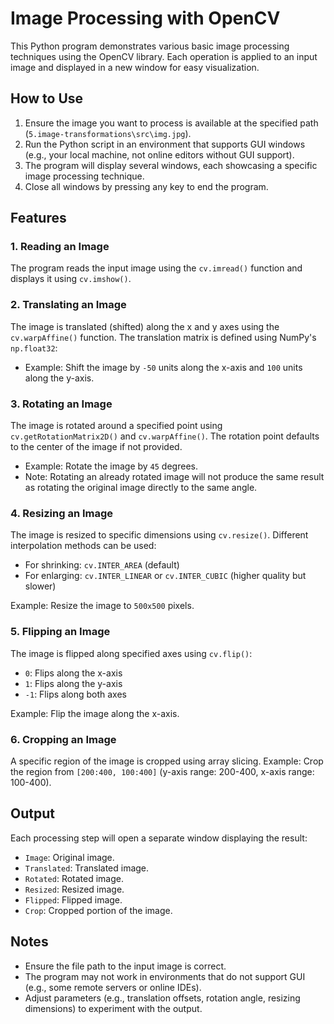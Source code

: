 # Image Processing with OpenCV

This Python program demonstrates various basic image processing techniques using the OpenCV library. Each operation is applied to an input image and displayed in a new window for easy visualization.


## How to Use

1. Ensure the image you want to process is available at the specified path (`5.image-transformations\src\img.jpg`).
2. Run the Python script in an environment that supports GUI windows (e.g., your local machine, not online editors without GUI support).
3. The program will display several windows, each showcasing a specific image processing technique.
4. Close all windows by pressing any key to end the program.

## Features

### 1. **Reading an Image**
The program reads the input image using the `cv.imread()` function and displays it using `cv.imshow()`.

### 2. **Translating an Image**
The image is translated (shifted) along the x and y axes using the `cv.warpAffine()` function. The translation matrix is defined using NumPy's `np.float32`:
- Example: Shift the image by `-50` units along the x-axis and `100` units along the y-axis.

### 3. **Rotating an Image**
The image is rotated around a specified point using `cv.getRotationMatrix2D()` and `cv.warpAffine()`. The rotation point defaults to the center of the image if not provided.
- Example: Rotate the image by `45` degrees.
- Note: Rotating an already rotated image will not produce the same result as rotating the original image directly to the same angle.

### 4. **Resizing an Image**
The image is resized to specific dimensions using `cv.resize()`. Different interpolation methods can be used:
- For shrinking: `cv.INTER_AREA` (default)
- For enlarging: `cv.INTER_LINEAR` or `cv.INTER_CUBIC` (higher quality but slower)

Example: Resize the image to `500x500` pixels.

### 5. **Flipping an Image**
The image is flipped along specified axes using `cv.flip()`:
- `0`: Flips along the x-axis
- `1`: Flips along the y-axis
- `-1`: Flips along both axes

Example: Flip the image along the x-axis.

### 6. **Cropping an Image**
A specific region of the image is cropped using array slicing. Example: Crop the region from `[200:400, 100:400]` (y-axis range: 200-400, x-axis range: 100-400).

## Output

Each processing step will open a separate window displaying the result:
- `Image`: Original image.
- `Translated`: Translated image.
- `Rotated`: Rotated image.
- `Resized`: Resized image.
- `Flipped`: Flipped image.
- `Crop`: Cropped portion of the image.

## Notes

- Ensure the file path to the input image is correct.
- The program may not work in environments that do not support GUI (e.g., some remote servers or online IDEs).
- Adjust parameters (e.g., translation offsets, rotation angle, resizing dimensions) to experiment with the output.


